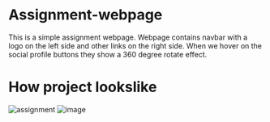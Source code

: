 # Assignment-webpage
This is a simple assignment webpage. Webpage contains navbar with a logo on the left side and other links on the right side. When we hover on the social profile buttons they show a 360 degree rotate effect.

# How project lookslike
![assignment](https://user-images.githubusercontent.com/110116134/195296225-07ff2c03-e28a-4700-aa3f-e2ec303a947e.PNG)
![image](https://user-images.githubusercontent.com/110116134/195297396-7b427ff3-7b90-4788-a84e-ca0ff84d0061.png)
